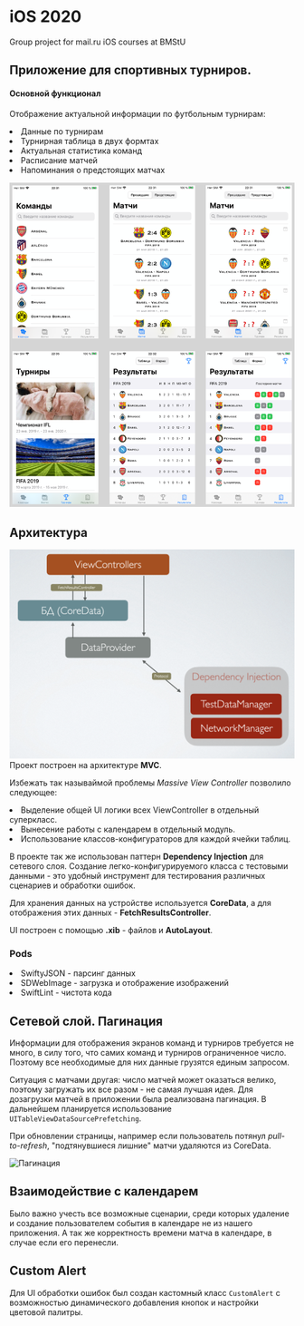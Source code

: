 # iOS 2020
Group project for mail.ru iOS courses at BMStU

## Приложение для спортивных турниров.

#### Основной функционал
Отображение актуальной информации по футбольным турнирам:
<li>
Данные по турнирам
<li>
Турнирная таблица в двух формтах
<li>
Актуальная статистика команд
<li>
Расписание матчей
<li>
Напоминания о предстоящих матчах 
 
 ![Скриншоты](https://github.com/LDDmarc/LocalFootball/blob/daria/LocalFootball/Presentation/screens.png)

 ## Архитектура
 ![Архитектура](https://github.com/LDDmarc/LocalFootball/blob/daria/LocalFootball/Presentation/Architecture.png)
Проект построен на архитектуре **MVC**. 

Избежать так называймой проблемы *Massive View Controller* позволило следующее:
<li>
 Выделение общей UI логики всех ViewController в отдельный суперкласс.
<li>
 Вынесение работы с календарем в отдельный модуль.
<li>
 Использование классов-конфигураторов для каждой ячейки таблиц.
 
 В проекте так же использован паттерн **Dependency Injection** для сетевого слоя. Создание легко-конфигурируемого класса с тестовыми данными - это удобный инструмент для тестирования различных сценариев и обработки ошибок.
 
 Для хранения данных на устройстве используется **CoreData**, а для отображения этих данных -  **FetchResultsController**.
 
 UI построен с помощью **.xib** - файлов и **AutoLayout**.

### Pods
<li> SwiftyJSON - парсинг данных
<li> SDWebImage - загрузка и отображение изображений
<li> SwiftLint - чистота кода
 
  ## Сетевой слой. Пагинация
Информации для отображения экранов команд и турниров требуется не много, в силу того, что самих команд и турниров ограниченное число. Поэтому все необходимые для них данные грузятся единым запросом. 

Ситуация с матчами другая: число матчей может оказаться велико, поэтому загружать их все разом - не самая лучшая идея. Для дозагрузки матчей в приложении была реализована пагинация. В дальнейшем планируется использование `UITableViewDataSourcePrefetching`.

При обновлении страницы, например если пользователь потянул *pull-to-refresh*, "подтянувшиеся лишние" матчи удаляются из CoreData.

 ![Пагинация](https://github.com/LDDmarc/LocalFootball/blob/daria/LocalFootball/Presentation/pagination.gif)
 
## Взаимодействие с календарем
Было важно учесть все возможные сценарии, среди которых удаление и создание пользователем события в календаре не из нашего приложения. А так же корректность времени матча в календаре, в случае если его перенесли.

## Custom Alert
Для UI обработки ошибок был создан кастомный класс `CustomAlert` с возможностью динамического добавления кнопок и настройки цветовой палитры.
